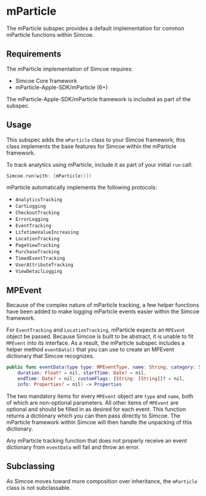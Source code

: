 # mParticle

The mParticle subspec provides a default implementation for common mParticle functions within Simcoe.

## Requirements

The mParticle implementation of Simcoe requires:

- Simcoe Core framework
- mParticle-Apple-SDK/mParticle (6+)

The mParticle-Apple-SDK/mParticle framework is included as part of the subspec.

## Usage

This subspec adds the `mParticle` class to your Simcoe framework; this class implements the base features for Simcoe within the mParticle framework.

To track analytics using mParticle, include it as part of your initial `run` call:

```swift
Simcoe.run(with: [mParticle()])
```

mParticle automatically implements the following protocols:

- `AnalyticsTracking`
- `CartLogging`
- `CheckoutTracking`
- `ErrorLogging`
- `EventTracking`
- `LifetimeValueIncreasing`
- `LocationTracking`
- `PageViewTracking`
- `PurchaseTracking`
- `TimedEventTracking`
- `UserAttributeTracking`
- `ViewDetailLogging`

## MPEvent

Because of the complex nature of mParticle tracking, a few helper functions have been added to make logging mParticle events easier within the Simcoe framework.

For `EventTracking` and `LocationTracking`, mParticle expects an `MPEvent` object be passed. Because Simcoe is built to be abstract, it is unable to fit `MPEvent` into its interface. As a result, the mParticle subspec includes a helper method `eventData()` that you can use to create an MPEvent dictionary that Simcoe recognizes.

```swift
public func eventData(type type: MPEventType, name: String, category: String? = nil,
    duration: Float? = nil, startTime: Date? = nil,
    endTime: Date? = nil, customFlags: [String: [String]]? = nil,
    info: Properties? = nil) -> Properties
```

The two mandatory items for every `MPEvent` object are `type` and `name`, both of which are non-optional parameters. All other items of `MPEvent` are optional
and should be filled in as desired for each event. This function returns a dictionary which you can then pass directly to Simcoe. The mParticle framework
within Simcoe will then handle the unpacking of this dictionary.

Any mParticle tracking function that does not properly receive an event dictionary from `eventData` will fail and throw an error.

## Subclassing

As Simcoe moves toward more composition over inheritance, the `mParticle` class is not subclassable.
